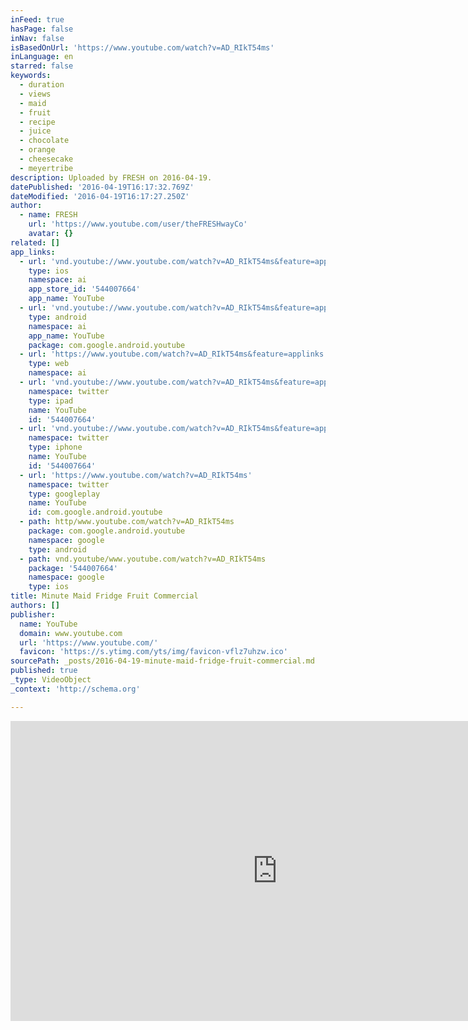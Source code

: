 ```yaml
---
inFeed: true
hasPage: false
inNav: false
isBasedOnUrl: 'https://www.youtube.com/watch?v=AD_RIkT54ms'
inLanguage: en
starred: false
keywords:
  - duration
  - views
  - maid
  - fruit
  - recipe
  - juice
  - chocolate
  - orange
  - cheesecake
  - meyertribe
description: Uploaded by FRESH on 2016-04-19.
datePublished: '2016-04-19T16:17:32.769Z'
dateModified: '2016-04-19T16:17:27.250Z'
author:
  - name: FRESH
    url: 'https://www.youtube.com/user/theFRESHwayCo'
    avatar: {}
related: []
app_links:
  - url: 'vnd.youtube://www.youtube.com/watch?v=AD_RIkT54ms&feature=applinks'
    type: ios
    namespace: ai
    app_store_id: '544007664'
    app_name: YouTube
  - url: 'vnd.youtube://www.youtube.com/watch?v=AD_RIkT54ms&feature=applinks'
    type: android
    namespace: ai
    app_name: YouTube
    package: com.google.android.youtube
  - url: 'https://www.youtube.com/watch?v=AD_RIkT54ms&feature=applinks'
    type: web
    namespace: ai
  - url: 'vnd.youtube://www.youtube.com/watch?v=AD_RIkT54ms&feature=applinks'
    namespace: twitter
    type: ipad
    name: YouTube
    id: '544007664'
  - url: 'vnd.youtube://www.youtube.com/watch?v=AD_RIkT54ms&feature=applinks'
    namespace: twitter
    type: iphone
    name: YouTube
    id: '544007664'
  - url: 'https://www.youtube.com/watch?v=AD_RIkT54ms'
    namespace: twitter
    type: googleplay
    name: YouTube
    id: com.google.android.youtube
  - path: http/www.youtube.com/watch?v=AD_RIkT54ms
    package: com.google.android.youtube
    namespace: google
    type: android
  - path: vnd.youtube/www.youtube.com/watch?v=AD_RIkT54ms
    package: '544007664'
    namespace: google
    type: ios
title: Minute Maid Fridge Fruit Commercial
authors: []
publisher:
  name: YouTube
  domain: www.youtube.com
  url: 'https://www.youtube.com/'
  favicon: 'https://s.ytimg.com/yts/img/favicon-vflz7uhzw.ico'
sourcePath: _posts/2016-04-19-minute-maid-fridge-fruit-commercial.md
published: true
_type: VideoObject
_context: 'http://schema.org'

---
```

<iframe src="https://cdn.embedly.com/widgets/media.html?src=https%3A%2F%2Fwww.youtube.com%2Fembed%2FAD_RIkT54ms%3Ffeature%3Doembed&amp;url=https%3A%2F%2Fwww.youtube.com%2Fwatch%3Fv%3DAD_RIkT54ms&amp;image=https%3A%2F%2Fi.ytimg.com%2Fvi%2FAD_RIkT54ms%2Fhqdefault.jpg&amp;key=b7d04c9b404c499eba89ee7072e1c4f7&amp;type=text%2Fhtml&amp;schema=youtube" width="854" height="480" scrolling="no" frameborder="0" allowfullscreen="" style=""></iframe>